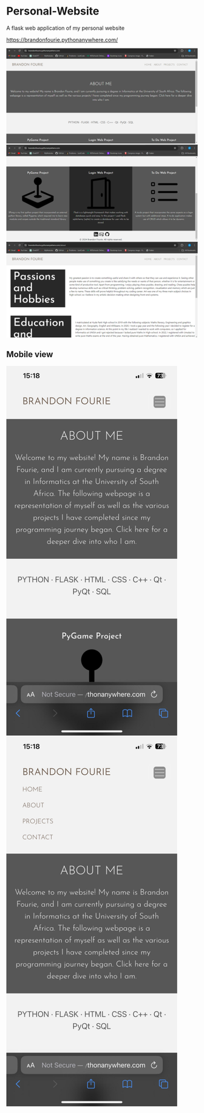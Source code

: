 # Personal-Website
A flask web application of my personal website 

https://brandonfourie.pythonanywhere.com/

<img src="images_readme/Screenshot (128).png">
<img src="images_readme/Screenshot (129).png">
<img src="images_readme/Screenshot (130).png">

## Mobile view

<img width="450" src="images_readme/personal_website1.jpg">
<img width="450" src="images_readme/personal_website2.jpg">
